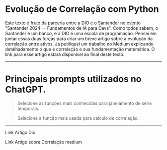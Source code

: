 # Evolução de Correlação com Python

Este texto é fruto da parceria entre a DIO e o Santander no evento "Santander 2024 — Fundamentos de IA para Devs". Como todos sabem, o Santander é um banco, e a DIO é uma escola de programação. Pensei em juntar essas duas forças para criar um breve artigo sobre a evolução da correlação entre ativos. Já publiquei um trabalho no Medium explicando detalhadamente o que é correlação e sua fundamentação matemática. O link para esse artigo estará disponível ao final deste texto.

---

# Principais prompts utilizados no ChatGPT. 

> Selecione as funções mais conhecidas para janelamento de série temporais.

> Selecione a função mais usada para calculo de correlação.

---

Link Artigo Dio

Link Artigo sobre Correlação medium
